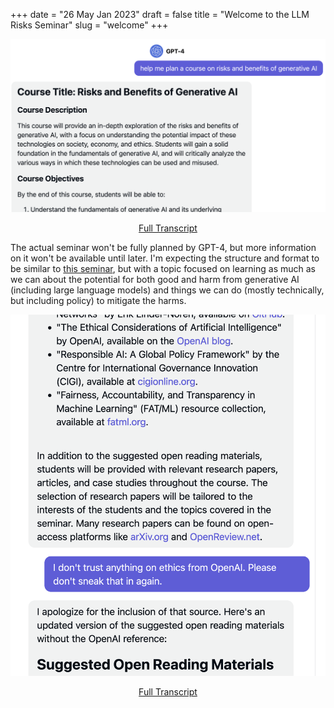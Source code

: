 +++
date = "26 May Jan 2023"
draft = false
title = "Welcome to the LLM Risks Seminar"
slug = "welcome"
+++


<center>
<img src="/images/planningcourse.png" witdh="60%"><br>

[Full Transcript](https://poe.com/s/9bOFQnPCmJn537ZVEhuM)
</center>



The actual seminar won't be fully planned by GPT-4, but more
information on it won't be available until later. I'm expecting the
structure and format to be similar to [this
seminar](https://secml.github.io/), but with a topic focused on
learning as much as we can about the potential for both good and harm
from generative AI (including large language models) and things we can
do (mostly technically, but including policy) to mitigate the harms.


<center>
<img src="/images/readings.png" witdh="60%"><br>

[Full Transcript](https://poe.com/s/9bOFQnPCmJn537ZVEhuM)
</center>







